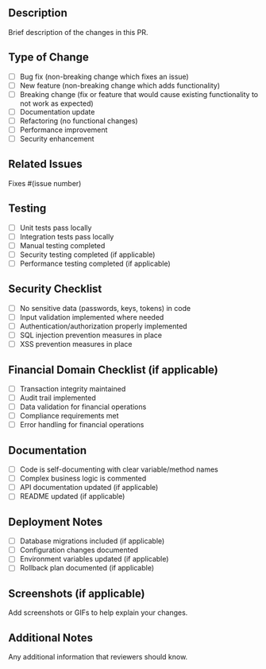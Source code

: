 ## Description
Brief description of the changes in this PR.

## Type of Change
- [ ] Bug fix (non-breaking change which fixes an issue)
- [ ] New feature (non-breaking change which adds functionality)
- [ ] Breaking change (fix or feature that would cause existing functionality to not work as expected)
- [ ] Documentation update
- [ ] Refactoring (no functional changes)
- [ ] Performance improvement
- [ ] Security enhancement

## Related Issues
Fixes #(issue number)

## Testing
- [ ] Unit tests pass locally
- [ ] Integration tests pass locally
- [ ] Manual testing completed
- [ ] Security testing completed (if applicable)
- [ ] Performance testing completed (if applicable)

## Security Checklist
- [ ] No sensitive data (passwords, keys, tokens) in code
- [ ] Input validation implemented where needed
- [ ] Authentication/authorization properly implemented
- [ ] SQL injection prevention measures in place
- [ ] XSS prevention measures in place

## Financial Domain Checklist (if applicable)
- [ ] Transaction integrity maintained
- [ ] Audit trail implemented
- [ ] Data validation for financial operations
- [ ] Compliance requirements met
- [ ] Error handling for financial operations

## Documentation
- [ ] Code is self-documenting with clear variable/method names
- [ ] Complex business logic is commented
- [ ] API documentation updated (if applicable)
- [ ] README updated (if applicable)

## Deployment Notes
- [ ] Database migrations included (if applicable)
- [ ] Configuration changes documented
- [ ] Environment variables updated (if applicable)
- [ ] Rollback plan documented (if applicable)

## Screenshots (if applicable)
Add screenshots or GIFs to help explain your changes.

## Additional Notes
Any additional information that reviewers should know.